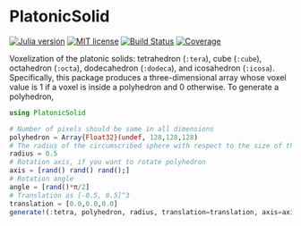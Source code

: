 # PlatonicSolid

[![Julia version](https://img.shields.io/badge/Julia-1.8-informational?logo=julia&logoColor=white&style=flat)](https://julialang.org/)
[![MIT license](https://img.shields.io/badge/License-MIT-blue.svg)](https://github.com/subinbg/PlatonicSolid.jl/blob/main/LICENSE)
[![Build Status](https://github.com/subinbg/PlatonicSolid.jl/actions/workflows/CI.yml/badge.svg?branch=main)](https://github.com/subinbg/PlatonicSolid.jl/actions/workflows/CI.yml?query=branch%3Amain)
[![Coverage](https://codecov.io/gh/subinbg/PlatonicSolid.jl/branch/main/graph/badge.svg)](https://codecov.io/gh/subinbg/PlatonicSolid.jl)

Voxelization of the platonic solids: tetrahedron (`:tera`), cube (`:cube`), octahedron (`:octa`), dodecahedron (`:dodeca`), and icosahedron (`:icosa`). Specifically, this package produces a three-dimensional array whose voxel value is 1 if a voxel is inside a polyhedron and 0 otherwise. To generate a polyhedron,

```julia
using PlatonicSolid

# Number of pixels should be same in all dimensions
polyhedron = Array{Float32}(undef, 128,128,128)
# The radius of the circumscribed sphere with respect to the size of the array
radius = 0.5
# Rotation axis, if you want to rotate polyhedron
axis = [rand() rand() rand();]
# Rotation angle
angle = [rand()*π/2]
# Translation as [-0.5, 0.5]^3
translation = [0.0,0.0,0.0]
generate!(:tetra, polyhedron, radius, translation=translation, axis=axis, angle=angle)
```
